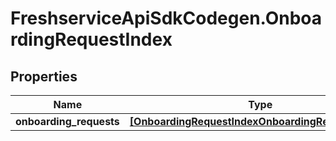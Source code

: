 # FreshserviceApiSdkCodegen.OnboardingRequestIndex

## Properties

| Name                    | Type                                                                                                    | Description | Notes      |
| ----------------------- | ------------------------------------------------------------------------------------------------------- | ----------- | ---------- |
| **onboarding_requests** | [**[OnboardingRequestIndexOnboardingRequestsInner]**](OnboardingRequestIndexOnboardingRequestsInner.md) |             | [optional] |
